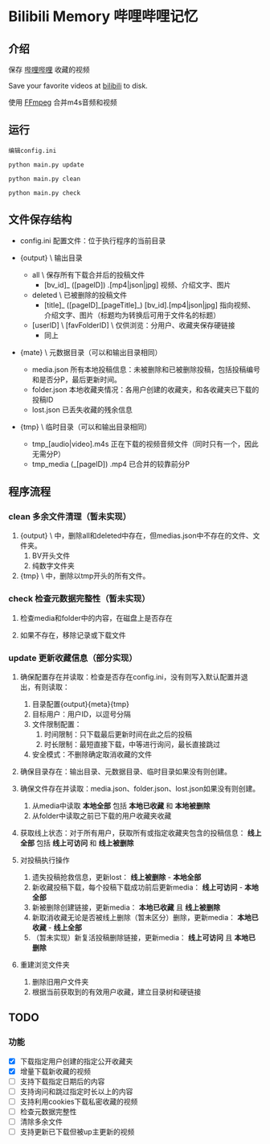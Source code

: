 # Bilibili Memory 哔哩哔哩记忆

## 介绍

保存 [哔哩哔哩](https://www.bilibili.com/) 收藏的视频

Save your favorite videos at [bilibili](https://www.bilibili.com/) to disk.

使用 [FFmpeg](http://ffmpeg.org/) 合并m4s音频和视频

## 运行

```
编辑config.ini

python main.py update

python main.py clean

python main.py check

```

## 文件保存结构

* config.ini 配置文件：位于执行程序的当前目录


* {output} \ 输出目录
    * all \ 保存所有下载合并后的投稿文件
        * [bv_id]\_ \([pageID]\) .[mp4|json|jpg] 视频、介绍文字、图片
    * deleted \ 已被删除的投稿文件
        * [title]\_ \([pageID]\_[pageTitle]\_\) [bv_id].[mp4|json|jpg] 指向视频、介绍文字、图片（标题均为转换后可用于文件名的标题）
    * [userID] \\ [favFolderID] \\ 仅供浏览：分用户、收藏夹保存硬链接
        * 同上


* {mate} \ 元数据目录（可以和输出目录相同）
    * media.json 所有本地投稿信息：未被删除和已被删除投稿，包括投稿编号和是否分P，最后更新时间。
    * folder.json 本地收藏夹情况：各用户创建的收藏夹，和各收藏夹已下载的投稿ID
    * lost.json 已丢失收藏的残余信息


* {tmp} \ 临时目录（可以和输出目录相同）
    * tmp_[audio|video].m4s 正在下载的视频音频文件（同时只有一个，因此无需分P）
    * tmp_media \(_[pageID]\) .mp4 已合并的较靠前分P

## 程序流程

### clean 多余文件清理（暂未实现）

1. {output} \ 中，删除all和deleted中存在，但medias.json中不存在的文件、文件夹。
    1. BV开头文件
    2. 纯数字文件夹
2. {tmp} \ 中，删除以tmp开头的所有文件。

### check 检查元数据完整性（暂未实现）

1. 检查media和folder中的内容，在磁盘上是否存在

2. 如果不存在，移除记录或下载文件

### update 更新收藏信息（部分实现）

1. 确保配置存在并读取：检查是否存在config.ini，没有则写入默认配置并退出，有则读取：
    1. 目录配置{output}{meta}{tmp}
    2. 目标用户：用户ID，以逗号分隔
    3. 文件限制配置：
        1. 时间限制：只下载最后更新时间在此之后的投稿
        2. 时长限制：最短直接下载，中等进行询问，最长直接跳过
    4. 安全模式：不删除确定取消收藏的文件
2. 确保目录存在：输出目录、元数据目录、临时目录如果没有则创建。
3. 确保文件存在并读取：media.json、folder.json、lost.json如果没有则创建。
    1. 从media中读取 **本地全部** 包括 **本地已收藏** 和 **本地被删除**
    2. 从folder中读取之前已下载的用户收藏夹收藏
4. 获取线上状态：对于所有用户，获取所有或指定收藏夹包含的投稿信息：
   **线上全部** 包括 **线上可访问** 和 **线上被删除**

5. 对投稿执行操作
    1. 遗失投稿抢救信息，更新lost： **线上被删除** - **本地全部**
    2. 新收藏投稿下载，每个投稿下载成功前后更新media： **线上可访问** - **本地全部**
    4. 新被删除创建链接，更新media： **本地已收藏** 且 **线上被删除**
    5. 新取消收藏无论是否被线上删除（暂未区分）删除，更新media： **本地已收藏** - **线上全部**
    6. （暂未实现）新复活投稿删除链接，更新media： **线上可访问** 且 **本地已删除**

6. 重建浏览文件夹
    1. 删除旧用户文件夹
    2. 根据当前获取到的有效用户收藏，建立目录树和硬链接

## TODO

### 功能

- [x] 下载指定用户创建的指定公开收藏夹
- [x] 增量下载新收藏的视频
- [ ] 支持下载指定日期后的内容
- [ ] 支持询问和跳过指定时长以上的内容
- [ ] 支持利用cookies下载私密收藏的视频
- [ ] 检查元数据完整性
- [ ] 清除多余文件
- [ ] 支持更新已下载但被up主更新的视频
